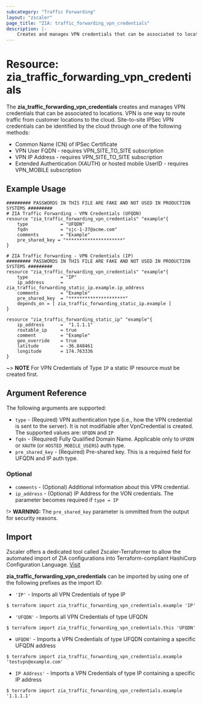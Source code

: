 ```yaml
---
subcategory: "Traffic Forwarding"
layout: "zscaler"
page_title: "ZIA: traffic_forwarding_vpn_credentials"
description: |-
    Creates and manages VPN credentials that can be associated to locations.
---
```


# Resource: zia_traffic_forwarding_vpn_credentials

The **zia_traffic_forwarding_vpn_credentials** creates and manages VPN credentials that can be associated to locations. VPN is one way to route traffic from customer locations to the cloud. Site-to-site IPSec VPN credentials can be identified by the cloud through one of the following methods:

* Common Name (CN) of IPSec Certificate
* VPN User FQDN - requires VPN_SITE_TO_SITE subscription
* VPN IP Address - requires VPN_SITE_TO_SITE subscription
* Extended Authentication (XAUTH) or hosted mobile UserID - requires VPN_MOBILE subscription

## Example Usage

```hcl
######### PASSWORDS IN THIS FILE ARE FAKE AND NOT USED IN PRODUCTION SYSTEMS #########
# ZIA Traffic Forwarding - VPN Credentials (UFQDN)
resource "zia_traffic_forwarding_vpn_credentials" "example"{
    type            = "UFQDN"
    fqdn            = "sjc-1-37@acme.com"
    comments        = "Example"
    pre_shared_key = "*********************"
}
```

```hcl
# ZIA Traffic Forwarding - VPN Credentials (IP)
######### PASSWORDS IN THIS FILE ARE FAKE AND NOT USED IN PRODUCTION SYSTEMS #########
resource "zia_traffic_forwarding_vpn_credentials" "example"{
    type            = "IP"
    ip_address      = zia_traffic_forwarding_static_ip.example.ip_address
    comments        = "Example"
    pre_shared_key  = "*********************"
    depends_on = [ zia_traffic_forwarding_static_ip.example ]
}

resource "zia_traffic_forwarding_static_ip" "example"{
    ip_address      =  "1.1.1.1"
    routable_ip     = true
    comment         = "Example"
    geo_override    = true
    latitude        = -36.848461
    longitude       = 174.763336
}
```

~> **NOTE** For VPN Credentials of Type `IP` a static IP resource must be created first.

## Argument Reference

The following arguments are supported:

* `type` - (Required) VPN authentication type (i.e., how the VPN credential is sent to the server). It is not modifiable after VpnCredential is created. The supported values are: `UFQDN` and `IP`
* `fqdn` - (Required) Fully Qualified Domain Name. Applicable only to `UFQDN` or `XAUTH` (or `HOSTED_MOBILE_USERS`) auth type.
* `pre_shared_key` - (Required) Pre-shared key. This is a required field for UFQDN and IP auth type.

### Optional

* `comments` - (Optional) Additional information about this VPN credential.
* `ip_address` - (Optional) IP Address for the VON credentials. The parameter becomes required if `type = IP`

!> **WARNING:** The `pre_shared_key` parameter is ommitted from the output for security reasons.

## Import

Zscaler offers a dedicated tool called Zscaler-Terraformer to allow the automated import of ZIA configurations into Terraform-compliant HashiCorp Configuration Language.
[Visit](https://github.com/zscaler/zscaler-terraformer)

**zia_traffic_forwarding_vpn_credentials** can be imported by using one of the following prefixes as the import ID:

* `'IP'` - Imports all VPN Credentials of type IP

```shell
$ terraform import zia_traffic_forwarding_vpn_credentials.example 'IP'
```

* `'UFQDN'` - Imports all VPN Credentials of type UFQDN

```shell
$ terraform import zia_traffic_forwarding_vpn_credentials.this 'UFQDN'
```

* `UFQDN'` - Imports a VPN Credentials of type UFQDN containing a specific UFQDN address

```shell
$ terraform import zia_traffic_forwarding_vpn_credentials.example 'testvpn@example.com'
```

* `IP Address'` - Imports a VPN Credentials of type IP containing a specific IP address

```shell
$ terraform import zia_traffic_forwarding_vpn_credentials.example '1.1.1.1'
```
